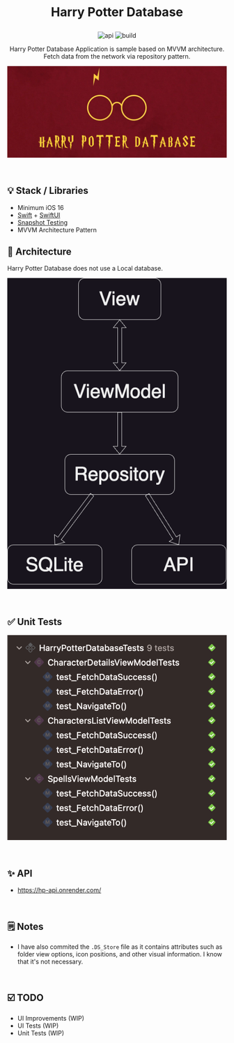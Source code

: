# <p align="center">Harry Potter Database</p>

<p align="center">
<img alt="api" src="https://img.shields.io/badge/API-16%2B-green?logo=ios"/>
<img alt="build" src="https://img.shields.io/badge/SWIFT-5%2B-green?logo=swift"/>
</p>

<p align="center">Harry Potter Database Application is sample based on MVVM architecture.</br>
Fetch data from the network via repository pattern.</p>

![logo](https://github.com/konstantinosrizos/HarryPotterDatabase/blob/main/Preview/HarryPotterDatabaseLogo.png)

<br>

## 💡 Stack / Libraries
- Minimum iOS 16
- [Swift](https://developer.apple.com/swift/) + [SwiftUI](https://developer.apple.com/xcode/swiftui/)
- [Snapshot Testing](https://github.com/pointfreeco/swift-snapshot-testing#installation)
- MVVM Architecture Pattern

## 💎 Architecture

Harry Potter Database does not use a Local database.

![architecture](https://github.com/konstantinosrizos/HarryPotterDatabase/blob/main/Preview/MVVMArchitecture.png)

<br>

## ✅ Unit Tests

![architecture](https://github.com/konstantinosrizos/HarryPotterDatabase/blob/main/Preview/UnitTests.png)

<br>

## ✨ API

- https://hp-api.onrender.com/

<br>

## 🗒️ Notes

- I have also commited the `.DS_Store` file as it contains attributes such as folder view options, icon positions, and other visual information. I know that it's not necessary.

<br>

## ☑️ TODO

- UI Improvements (WIP)
- UI Tests (WIP)
- Unit Tests (WIP)
